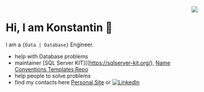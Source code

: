 <img align='right' src="https://github-readme-stats.vercel.app/api?username=ktaranov&show_icons=true">

# Hi, I am Konstantin 👋

I am a `{Data | Database}` Engineer.

- help with Database problems
- maintainer [SQL Server KIT][(https://sqlserver-kit.org/), [Name Conventions Templates Repo](https://github.com/ktaranov/naming-convention)
- help people to solve problems
- find my contacts here [Personal Site][taranovpro] or [![LinkedIn](https://img.shields.io/badge/LinkedIn--_.svg?style=social&logo=linkedin)][linkedin]

[taranovpro]:http://taranov.pro
[linkedin]:https://www.linkedin.com/in/ktaranov
